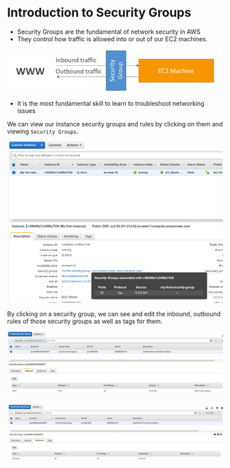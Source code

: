 # Introduction to Security Groups

- Security Groups are the fundamental of network security in AWS
- They control how traffic is allowed into or out of our EC2 machines.

![](../../../images/2019-11-22-11-31-57.png)

- It is the most fundamental skill to learn to troubleshoot networking issues

We can view our instance security groups and rules by clicking on them and viewing `Security Groups`.

![](../../../images/2019-11-22-11-33-43.png)

By clicking on a security group, we can see and edit the inbound, outbound rules of those security groups as well as tags for them.

![](../../../images/2019-11-22-11-34-46.png)

![](../../../images/2019-11-22-11-34-59.png)